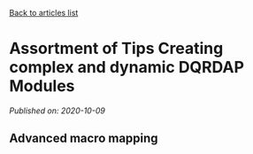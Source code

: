 [Back to articles list](../README.md)

# Assortment of Tips Creating complex and dynamic DQRDAP Modules

_Published on: 2020-10-09_

## Advanced macro mapping
